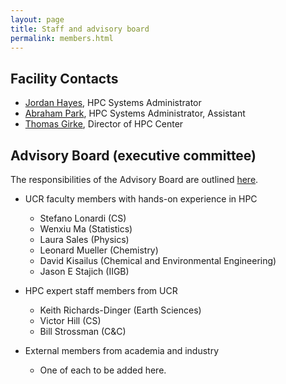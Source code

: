 ```yaml
---
layout: page
title: Staff and advisory board
permalink: members.html
---
```


## Facility Contacts

* [Jordan Hayes](mailto:jordan.hayes@ucr.edu), HPC Systems Administrator
* [Abraham Park](mailto:apark064@ucr.edu), HPC Systems Administrator, Assistant
* [Thomas Girke](http://girke.bioinformatics.ucr.edu), Director of HPC Center

<!--
* New HPC Systems Administrator to be hired, postion posting see [here](https://goo.gl/tngqC1)
-->

## Advisory Board (executive committee)

The responsibilities of the Advisory Board are outlined [here](https://goo.gl/X3p1VK).

* UCR faculty members with hands-on experience in HPC
    * Stefano Lonardi (CS)
    * Wenxiu Ma (Statistics)
    * Laura Sales (Physics)
    * Leonard Mueller (Chemistry)
    * David Kisailus (Chemical and Environmental Engineering)
    * Jason E Stajich (IIGB)

* HPC expert staff members from UCR
    * Keith Richards-Dinger (Earth Sciences)
    * Victor Hill (CS)
    * Bill Strossman (C&C)

* External members from academia and industry 
    * One of each to be added here.


